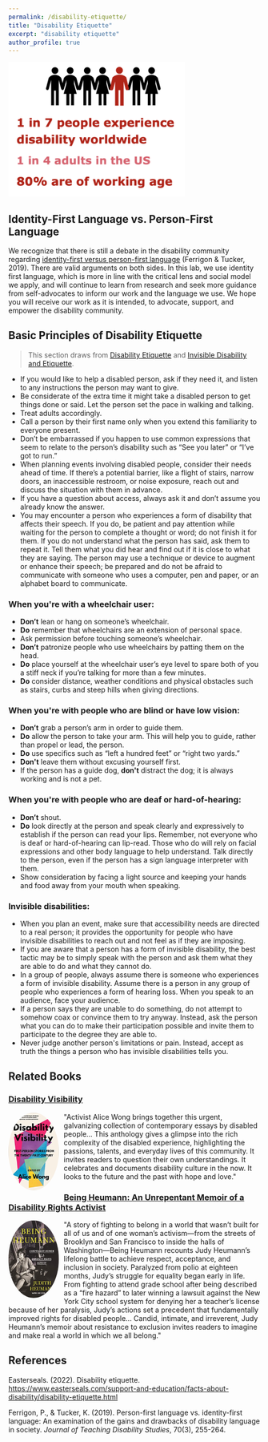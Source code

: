 ```yaml
---
permalink: /disability-etiquette/
title: "Disability Etiquette"
excerpt: "disability etiquette"
author_profile: true
---
```


<div style="max-width: 70%; margin-right: 10px; margin-bottom:10px;">

<img src="../images/disability-statistics.png" alt="Disability Statistics As of 2022">

</div>

## Identity-First Language vs. Person-First Language

We recognize that there is still a debate in the disability community regarding [identity-first versus person-first language](https://jtds.commons.gc.cuny.edu/person-first-language-vs-identity-first-language-an-examination-of-the-gains-and-drawbacks-of-disability-language-in-society/) (Ferrigon & Tucker, 2019). There are valid arguments on both sides. In this lab, we use identity first language, which is more in line with the critical lens and social model we apply, and will continue to learn from research and seek more guidance from self-advocates to inform our work and the language we use. We hope you will receive our work as it is intended, to advocate, support, and empower the disability community.

## Basic Principles of Disability Etiquette

> This section draws from [Disability Etiquette](https://www.easterseals.com/support-and-education/facts-about-disability/disability-etiquette.html) and [Invisible Disability and Etiquette](https://www.disabled-world.com/disability/types/invisible/manners.php#:~:text=If%20you%20are%20aware%20that,a%20form%20of%20invisible%20disability). 

* If you would like to help a disabled person, ask if they need it, and listen to any instructions the person may want to give.
* Be considerate of the extra time it might take a disabled person to get things done or said. Let the person set the pace in walking and talking.
* Treat adults accordingly.
* Call a person by their first name only when you extend this familiarity to everyone present.
* Don’t be embarrassed if you happen to use common expressions that seem to relate to the person’s disability such as “See you later” or “I’ve got to run.”
* When planning events involving disabled people, consider their needs ahead of time. If there’s a potential barrier, like a flight of stairs, narrow doors, an inaccessible restroom, or noise exposure, reach out and discuss the situation with them in advance.
* If you have a question about access, always ask it and don’t assume you already know the answer.
* You may encounter a person who experiences a form of disability that affects their speech. If you do, be patient and pay attention while waiting for the person to complete a thought or word; do not finish it for them. If you do not understand what the person has said, ask them to repeat it. Tell them what you did hear and find out if it is close to what they are saying. The person may use a technique or device to augment or enhance their speech; be prepared and do not be afraid to communicate with someone who uses a computer, pen and paper, or an alphabet board to communicate.

### When you're with a wheelchair user:

* **Don’t** lean or hang on someone’s wheelchair.
* **Do** remember that wheelchairs are an extension of personal space.
* Ask permission before touching someone’s wheelchair.
* **Don’t** patronize people who use wheelchairs by patting them on the head.
* **Do** place yourself at the wheelchair user’s eye level to spare both of you a stiff neck if you’re talking for more than a few minutes.
* **Do** consider distance, weather conditions and physical obstacles such as stairs, curbs and steep hills when giving directions.

### When you're with people who are blind or have low vision:

* **Don’t** grab a person’s arm in order to guide them.
* **Do** allow the person to take your arm. This will help you to guide, rather than propel or lead, the person.
* **Do** use specifics such as “left a hundred feet” or “right two yards.”
* **Don't** leave them without excusing yourself first.
* If the person has a guide dog, **don't** distract the dog; it is always working and is not a pet.

### When you're with people who are deaf or hard-of-hearing:

* **Don’t** shout.
* **Do** look directly at the person and speak clearly and expressively to establish if the person can read your lips. Remember, not everyone who is deaf or hard-of-hearing can lip-read. Those who do will rely on facial expressions and other body language to help understand. Talk directly to the person, even if the person has a sign language interpreter with them.
* Show consideration by facing a light source and keeping your hands and food away from your mouth when speaking.

### Invisible disabilities:

* When you plan an event, make sure that accessibility needs are directed to a real person; it provides the opportunity for people who have invisible disabilities to reach out and not feel as if they are imposing.
* If you are aware that a person has a form of invisible disability, the best tactic may be to simply speak with the person and ask them what they are able to do and what they cannot do. 
* In a group of people, always assume there is someone who experiences a form of invisible disability. Assume there is a person in any group of people who experiences a form of hearing loss. When you speak to an audience, face your audience.
* If a person says they are unable to do something, do not attempt to somehow coax or convince them to try anyway. Instead, ask the person what you can do to make their participation possible and invite them to participate to the degree they are able to.
* Never judge another person's limitations or pain. Instead, accept as truth the things a person who has invisible disabilities tells you.

## Related Books

### [Disability Visibility](https://www.amazon.com/Disability-Visibility-First-Person-Stories-Twenty-First/dp/1984899422)

<div style="max-width: 20%; float: left; margin-right: 10px; margin-bottom:10px;">

<img src="../images/disability-visbility.jpg" alt="Disability Visbility" style="border-radius: 50%;">

</div>

"Activist Alice Wong brings together this urgent, galvanizing collection of contemporary essays by disabled people... This anthology gives a glimpse into the rich complexity of the disabled experience, highlighting the passions, talents, and everyday lives of this community. It invites readers to question their own understandings. It celebrates and documents disability culture in the now. It looks to the future and the past with hope and love."

### [Being Heumann: An Unrepentant Memoir of a Disability Rights Activist](https://www.amazon.com/Being-Heumann-Unrepentant-Disability-Activist/dp/0807019291)

<div style="max-width: 20%; float: left; margin-right: 10px; margin-bottom:10px;">

<img src="../images/being-heumann.jpg" alt="Being Heumann" style="border-radius: 50%;">

</div>

"A story of fighting to belong in a world that wasn’t built for all of us and of one woman’s activism—from the streets of Brooklyn and San Francisco to inside the halls of Washington—Being Heumann recounts Judy Heumann’s lifelong battle to achieve respect, acceptance, and inclusion in society. Paralyzed from polio at eighteen months, Judy’s struggle for equality began early in life. From fighting to attend grade school after being described as a “fire hazard” to later winning a lawsuit against the New York City school system for denying her a teacher’s license because of her paralysis, Judy’s actions set a precedent that fundamentally improved rights for disabled people... Candid, intimate, and irreverent, Judy Heumann’s memoir about resistance to exclusion invites readers to imagine and make real a world in which we all belong."

## References

Easterseals. (2022). Disability etiquette.  https://www.easterseals.com/support-and-education/facts-about-disability/disability-etiquette.html

Ferrigon, P., & Tucker, K. (2019). Person-first language vs. identity-first language: An examination of the gains and drawbacks of disability language in society. *Journal of Teaching Disability Studies*, 70(3), 255-264.





